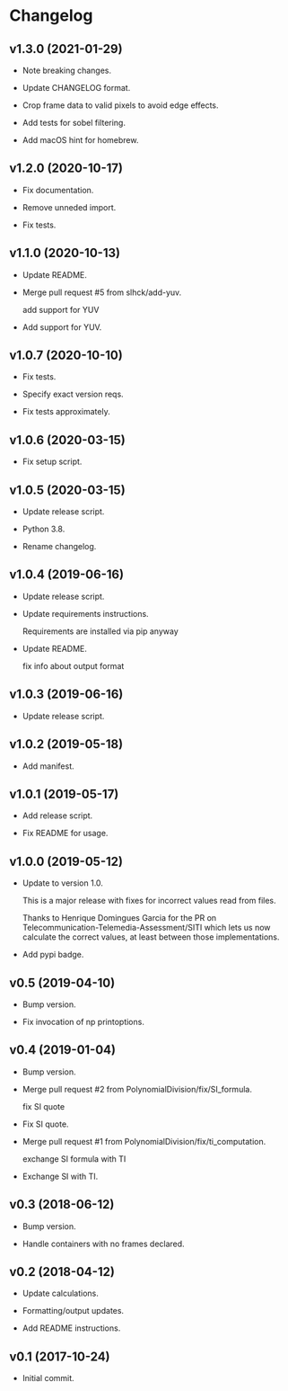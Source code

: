 # Changelog


## v1.3.0 (2021-01-29)

* Note breaking changes.

* Update CHANGELOG format.

* Crop frame data to valid pixels to avoid edge effects.

* Add tests for sobel filtering.

* Add macOS hint for homebrew.


## v1.2.0 (2020-10-17)

* Fix documentation.

* Remove unneded import.

* Fix tests.


## v1.1.0 (2020-10-13)

* Update README.

* Merge pull request #5 from slhck/add-yuv.

  add support for YUV

* Add support for YUV.


## v1.0.7 (2020-10-10)

* Fix tests.

* Specify exact version reqs.

* Fix tests approximately.


## v1.0.6 (2020-03-15)

* Fix setup script.


## v1.0.5 (2020-03-15)

* Update release script.

* Python 3.8.

* Rename changelog.


## v1.0.4 (2019-06-16)

* Update release script.

* Update requirements instructions.

  Requirements are installed via pip anyway

* Update README.

  fix info about output format


## v1.0.3 (2019-06-16)

* Update release script.


## v1.0.2 (2019-05-18)

* Add manifest.


## v1.0.1 (2019-05-17)

* Add release script.

* Fix README for usage.


## v1.0.0 (2019-05-12)

* Update to version 1.0.

  This is a major release with fixes for incorrect values read from files.

  Thanks to Henrique Domingues Garcia for the PR on
  Telecommunication-Telemedia-Assessment/SITI which lets us now calculate the
  correct values, at least between those implementations.

* Add pypi badge.


## v0.5 (2019-04-10)

* Bump version.

* Fix invocation of np printoptions.


## v0.4 (2019-01-04)

* Bump version.

* Merge pull request #2 from PolynomialDivision/fix/SI_formula.

  fix SI quote

* Fix SI quote.

* Merge pull request #1 from PolynomialDivision/fix/ti_computation.

  exchange SI formula with TI

* Exchange SI with TI.


## v0.3 (2018-06-12)

* Bump version.

* Handle containers with no frames declared.


## v0.2 (2018-04-12)

* Update calculations.

* Formatting/output updates.

* Add README instructions.


## v0.1 (2017-10-24)

* Initial commit.


